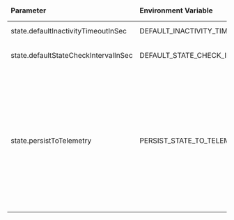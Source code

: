 <table>
  <thead>
      <tr>
          <td style="width: 25%"><b>Parameter</b></td><td style="width: 30%"><b>Environment Variable</b></td><td style="width: 15%"><b>Default Value</b></td><td style="width: 30%"><b>Description</b></td>
      </tr>
  </thead>
  <tbody>
      <tr>
          <td>state.defaultInactivityTimeoutInSec</td>
          <td>DEFAULT_INACTIVITY_TIMEOUT</td>
          <td>600</td>
          <td>Should be greater than transport.sessions.report_timeout</td>
      </tr>
      <tr>
          <td>state.defaultStateCheckIntervalInSec</td>
          <td>DEFAULT_STATE_CHECK_INTERVAL</td>
          <td>60</td>
          <td>Interval for checking the device state after a specified period of time. Time in seconds</td>
      </tr>
      <tr>
          <td>state.persistToTelemetry</td>
          <td>PERSIST_STATE_TO_TELEMETRY</td>
          <td>false</td>
          <td>Controls whether we store device 'active' flag in attributes (default) or telemetry. If you device to change this parameter, you should re-create the device info view as one of the following: If 'persistToTelemetry' is changed from 'false' to 'true': 'CREATE OR REPLACE VIEW device_info_view AS SELECT * FROM device_info_active_ts_view;' If 'persistToTelemetry' is changed from 'true' to 'false': 'CREATE OR REPLACE VIEW device_info_view AS SELECT * FROM device_info_active_attribute_view;'</td>
      </tr>
  </tbody>
</table>
